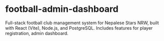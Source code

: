 # football-admin-dashboard
Full-stack football club management system for Nepalese Stars NRW, built with React (Vite), Node.js, and PostgreSQL. Includes features for player registration, admin dashboard.
